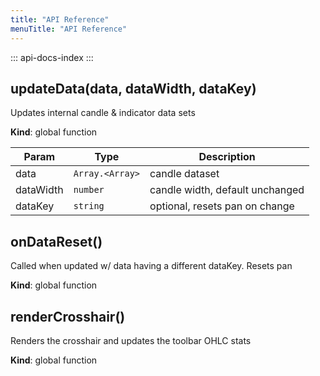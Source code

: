 ```yaml
---
title: "API Reference"
menuTitle: "API Reference"
---
```

::: api-docs-index
:::
<a id="updateData"></a>

## updateData(data, dataWidth, dataKey)
Updates internal candle & indicator data sets

**Kind**: global function  

| Param | Type | Description |
| --- | --- | --- |
| data | <code>Array.&lt;Array&gt;</code> | candle dataset |
| dataWidth | <code>number</code> | candle width, default unchanged |
| dataKey | <code>string</code> | optional, resets pan on change |

<a id="onDataReset"></a>

## onDataReset()
Called when updated w/ data having a different dataKey. Resets pan

**Kind**: global function  
<a id="renderCrosshair"></a>

## renderCrosshair()
Renders the crosshair and updates the toolbar OHLC stats

**Kind**: global function  
